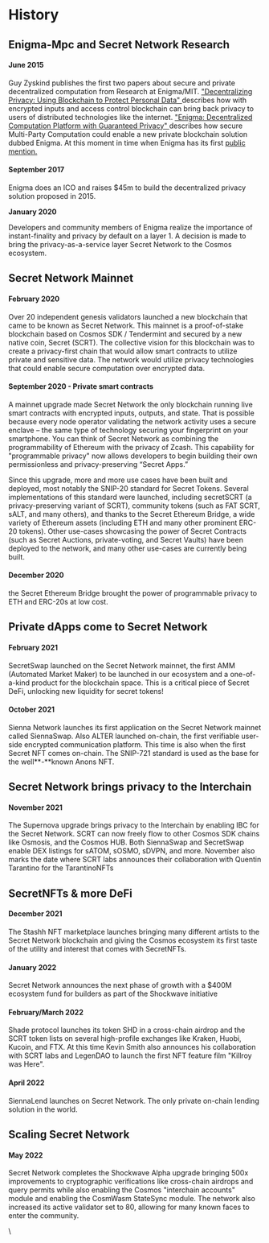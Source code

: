 # History

## **Enigma-Mpc and Secret Network Research**

#### **June 2015**

Guy Zyskind publishes the first two papers about secure and private decentralized computation from Research at Enigma/MIT. ["Decentralizing Privacy: Using Blockchain to Protect Personal Data" ](http://homepage.cs.uiowa.edu/\~ghosh/blockchain.pdf)describes how with encrypted inputs and access control blockchain can bring back privacy to users of distributed technologies like the internet. ["Enigma: Decentralized Computation Platform with Guaranteed Privacy" ](https://arxiv.org/pdf/1506.03471.pdf)describes how secure Multi-Party Computation could enable a new private blockchain solution dubbed Enigma. At this moment in time when Enigma has its first [public mention.](https://www.wired.com/2015/06/mits-bitcoin-inspired-enigma-lets-computers-mine-encrypted-data/)&#x20;

#### **September 2017**

Enigma does an ICO and raises $45m to build the decentralized privacy solution proposed in 2015.

**January 2020**

Developers and community members of Enigma realize the importance of instant-finality and privacy by default on a layer 1. A decision is made to bring the privacy-as-a-service layer Secret Network to the Cosmos ecosystem.

## **Secret Network Mainnet**

#### **February 2020**

Over 20 independent genesis validators launched a new blockchain that came to be known as Secret Network. This mainnet is a proof-of-stake blockchain based on Cosmos SDK / Tendermint and secured by a new native coin, Secret (SCRT). The collective vision for this blockchain was to create a privacy-first chain that would allow smart contracts to utilize private and sensitive data. The network would utilize privacy technologies that could enable secure computation over encrypted data.

#### **September 2020 - Private smart contracts**

A mainnet upgrade made Secret Network the only blockchain running live smart contracts with encrypted inputs, outputs, and state. That is possible because every node operator validating the network activity uses a secure enclave – the same type of technology securing your fingerprint on your smartphone. You can think of Secret Network as combining the programmability of Ethereum with the privacy of Zcash. This capability for "programmable privacy" now allows developers to begin building their own permissionless and privacy-preserving “Secret Apps.”

Since this upgrade, more and more use cases have been built and deployed, most notably the SNIP-20 standard for Secret Tokens. Several implementations of this standard were launched, including secretSCRT (a privacy-preserving variant of SCRT), community tokens (such as FAT SCRT, sALT, and many others), and thanks to the Secret Ethereum Bridge, a wide variety of Ethereum assets (including ETH and many other prominent ERC-20 tokens). Other use-cases showcasing the power of Secret Contracts (such as Secret Auctions, private-voting, and Secret Vaults) have been deployed to the network, and many other use-cases are currently being built.

#### **December 2020**

the Secret Ethereum Bridge brought the power of programmable privacy to ETH and ERC-20s at low cost.

## **Private dApps come to Secret Network**

#### **February 2021**&#x20;

SecretSwap launched on the Secret Network mainnet, the first AMM (Automated Market Maker) to be launched in our ecosystem and a one-of-a-kind product for the blockchain space. This is a critical piece of Secret DeFi, unlocking new liquidity for secret tokens!

#### **October 2021**&#x20;

Sienna Network launches its first application on the Secret Network mainnet called SiennaSwap. Also ALTER launched on-chain, the first verifiable user-side encrypted communication platform. This time is also when the first Secret NFT comes on-chain. The SNIP-721 standard is used as the base for the well**-**known Anons NFT.&#x20;

## **Secret Network brings privacy to the Interchain**

#### **November 2021**&#x20;

The Supernova upgrade brings privacy to the Interchain by enabling IBC for the Secret Network. SCRT can now freely flow to other Cosmos SDK chains like Osmosis, and the Cosmos HUB. Both SiennaSwap and SecretSwap enable DEX listings for sATOM, sOSMO, sDVPN, and more. November also marks the date where SCRT labs announces their collaboration with Quentin Tarantino for the TarantinoNFTs

## **SecretNFTs & more DeFi**

#### **December 2021**

The Stashh NFT marketplace launches bringing many different artists to the Secret Network blockchain and giving the Cosmos ecosystem its first taste of the utility and interest that comes with SecretNFTs.&#x20;

#### **January 2022**&#x20;

Secret Network announces the next phase of growth with a $400M ecosystem fund for builders as part of the Shockwave initiative

#### **February/March 2022**&#x20;

Shade protocol launches its token SHD in a cross-chain airdrop and the SCRT token lists on several high-profile exchanges like Kraken, Huobi, Kucoin, and FTX. At this time Kevin Smith also announces his collaboration with SCRT labs and LegenDAO to launch the first NFT feature film "Killroy was Here".

#### **April 2022**

SiennaLend launches on Secret Network. The only private on-chain lending solution in the world.

## **Scaling Secret Network**

#### **May 2022**&#x20;

Secret Network completes the Shockwave Alpha upgrade bringing 500x improvements to cryptographic verifications like cross-chain airdrops and query permits while also enabling the Cosmos "interchain accounts" module and enabling the CosmWasm StateSync module. The network also increased its active validator set to 80, allowing for many known faces to enter the community.



\
